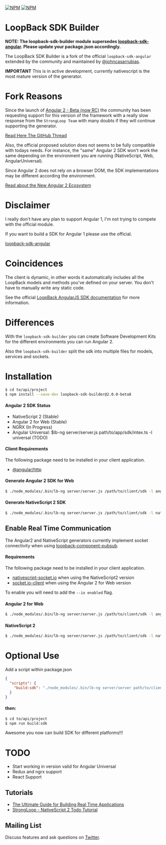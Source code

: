 [![NPM](https://nodei.co/npm/loopback-sdk-builder.png?stars&downloads)](https://nodei.co/npm/loopback-sdk-builder/) [![NPM](https://nodei.co/npm-dl/loopback-sdk-builder.png)](https://nodei.co/npm/loopback-sdk-builder/)


LoopBack SDK Builder
==================

**NOTE: The loopback-sdk-builder module supersedes [loopback-sdk-angular](https://www.npmjs.org/loopback-sdk-angular). Please update your package.json accordingly.**

The LoopBack SDK Builder is a fork of the official `loopback-sdk-angular` extended by the community and maintained by [@johncasarrubias](http://twitter.com/johncasarrubias).

**IMPORTANT** This is in active development, currently nativescript is the most mature version of the generator.

# Fork Reasons

Since the launch of [Angular 2 - Beta (now RC)](http://angular.io) the community has been requesting support for this version of the framework with a really slow response from the `StrongLoop Team` with many doubts if they will continue supporting the generator.

[Read Here The GitHub Thread](https://github.com/strongloop/loopback-sdk-angular/issues/188)

Also, the official proposed solution does not seems to be fully compatible with todays needs. For instance, the "same" Angular 2 SDK won't work the same depending on the environment you are running (NativeScript, Web, AngularUniversal).

Since Angular 2 does not rely on a browser DOM, the SDK implementations may be different according the environment.

[Read about the New Angular 2 Ecosystem](https://t.co/DrV18TztdR)

# Disclaimer

I really don't have any plan to support Angular 1, I'm not trying to compete with the official module.

If you want to build a SDK for Angular 1 please use the official.

[loopback-sdk-angular](https://www.npmjs.org/loopback-sdk-angular)

# Coincidences

The client is dynamic, in other words it automatically includes all the
LoopBack models and methods you've defined on your server.
You don't have to manually write any static code.

See the official [LoopBack AngularJS SDK
documentation](http://docs.strongloop.com/display/LB/AngularJS+JavaScript+SDK)
for more information.

# Differences

With the `loopback-sdk-builder` you can create Software Development Kits for the different environments you can run Angular 2.

Also the `loopback-sdk-builder` split the sdk into multiple files for models, services and sockets.

# Installation

```sh
$ cd to/api/project
$ npm install --save-dev loopback-sdk-builder@2.0.0-beta8
```

#### Angular 2 SDK Status

- NativeScript 2 (Stable)
- Angular 2 for Web (Stable)
- NGRX (In Progress)
- Angular Universal: $lb-ng server/server.js path/to/app/sdk/intex.ts -l universal (TODO)
  
#### Client Requirements
The following package need to be installed in your client application.

- [@angular/http](npmjs.com/package/@angular/http)
 
#### Generate Angular 2 SDK for Web 

```sh
$ ./node_modules/.bin/lb-ng server/server.js /path/to/client/sdk -l angular2
```

#### Generate NativeScript 2 SDK

```sh
$ ./node_modules/.bin/lb-ng server/server.js /path/to/client/sdk -l nativescript2
```

## Enable Real Time Communication

The Angular2 and NativeScript generators currently implement socket connectivity when using [loopback-component-pubsub](https://www.npmjs.com/package/loopback-component-pubsub).

#### Requirements
The following package need to be installed in your client application.

- [nativescript-socket.io](npmjs.com/package/nativescript-socket.io) when using the NativeScript2 version
- [socket.io-client](https://www.npmjs.com/package/socket.io-client) when using the Angular 2 for Web version

To enable you will need to add the `--io enabled` flag.

#### Angular 2 for Web 

```sh
$ ./node_modules/.bin/lb-ng server/server.js /path/to/client/sdk -l angular2 --io enabled
```

#### NativeScript 2

```sh
$ ./node_modules/.bin/lb-ng server/server.js /path/to/client/sdk -l nativescript2 --io enabled
```

# Optional Use

Add a script within package.json

```json
{
  "scripts": {
    "build:sdk": "./node_modules/.bin/lb-ng server/server path/to/client/sdk/folder/index.ts -l [nativescript2 | angular2]"
  }
}
```

#### then:

```sh
$ cd to/api/project
$ npm run build:sdk
```

Awesome you now can build SDK for different platforms!!! 

# TODO

- Start working in version valid for Angular Universal
- Redux and ngrx support
- React Support

## Tutorials

- [The Ultimate Guide for Building Real Time Applications](http://mean.expert/2016/06/09/angular-2-ultimate-real-time/)
- [StrongLoop - NativeScript 2 Todo Tutorial](https://t.co/7YobnH5Iil)

## Mailing List

Discuss features and ask questions on [Twitter](https://twitter.com/johncasarrubias).
